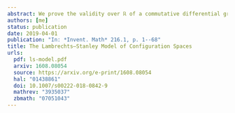 ```yaml
---
abstract: We prove the validity over ℝ of a commutative differential graded algebra model of configuration spaces for simply connected closed smooth manifolds, answering a conjecture of Lambrechts--Stanley. We get as a result that the real homotopy type of such configuration spaces only depends on the real homotopy type of the manifold. We moreover prove, if the dimension of the manifold is at least 4, that our model is compatible with the action of the Fulton--MacPherson operad (weakly equivalent to the little disks operad) when the manifold is framed. We use this more precise result to get a complex computing factorization homology of framed manifolds. Our proofs use the same ideas as Kontsevich's proof of the formality of the little disks operads.
authors: [me]
status: publication
date: 2019-04-01
publication: "In: *Invent. Math* 216.1, p. 1--68"
title: The Lambrechts–Stanley Model of Configuration Spaces
urls:
  pdf: ls-model.pdf
  arxiv: 1608.08054
  source: https://arxiv.org/e-print/1608.08054
  hal: "01438861"
  doi: 10.1007/s00222-018-0842-9
  mathrev: "3935037"
  zbmath: "07051043"
---
```

